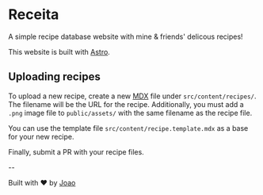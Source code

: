 # Receita

A simple recipe database website with mine & friends' delicous recipes!

This website is built with [Astro](https://astro.build/).

## Uploading recipes

To upload a new recipe, create a new [MDX](https://mdxjs.com/) file under `src/content/recipes/`. The filename will be the URL for the recipe. Additionally, you must add a `.png` image file to `public/assets/` with the same filename as the recipe file.

You can use the template file `src/content/recipe.template.mdx` as a base for your new recipe.

Finally, submit a PR with your recipe files.

--

Built with ❤ by [Joao](https://joaosantos.dev/)
